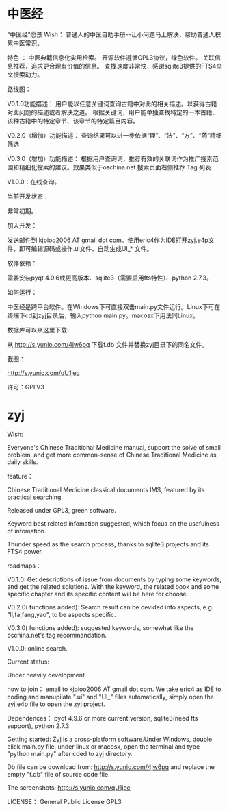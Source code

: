 中医经
===

“中医经”愿景 Wish： 普通人的中医自助手册--让小问题马上解决，帮助普通人积累中医常识。 

特色 ：
中医典籍信息化实用检索。
开源软件遵循GPL3协议，绿色软件。
关联信息推荐，追求更合理有价值的信息。
查找速度非常快，感谢sqlite3提供的FTS4全文搜索动力。

路线图：

V0.1.0功能描述：
用户能以任意关键词查询古籍中对此的相关描述。以获得古籍对此问题的描述或者解决之道。
根据关键词，用户能单独查找特定的一本古籍、该种古籍中的特定章节、该章节的特定篇目内容。

V0.2.0（增加）功能描述：
查询结果可以进一步依据“理”、“法”、“方”、“药”精细筛选


V0.3.0（增加）功能描述：
根据用户查询词，推荐有效的关联词作为推广搜索范围和精细化搜索的建议。效果类似于oschina.net 搜索页面右侧推荐 Tag 列表

V1.0.0：在线查询。

当前开发状态： 

非常初期。

加入开发：

发送邮件到 kjpioo2006 AT gmail dot com。使用eric4作为IDE打开zyj.e4p文件，即可编辑源码或操作.ui文件、自动生成UI_* 文件。

软件依赖：

需要安装pyqt 4.9.6或更高版本、sqlite3（需要启用fts特性）、python 2.7.3。

如何运行：

中医经是跨平台软件。在Windows下可直接双击main.py文件运行。Linux下可在终端下cd到zyj目录后，输入python main.py。macosx下用法同Linux。

数据库可以从这里下载:

从 http://s.yunio.com/4jw6pq 下载f.db 文件并替换zyj目录下的同名文件。

截图：

http://s.yunio.com/qU1jec


许可：GPLV3

zyj
===
Wish:

Everyone's Chinese Traditional Medicine manual, support the solve of small problem, and get more common-sense of Chinese Traditional Medicine as daily skills.

feature：

Chinese Traditional Medicine classical documents IMS, featured by its practical searching.

Released under GPL3, green software.

Keyword best related infomation suggested, which focus on the usefulness of infomation.

Thunder speed as the search process, thanks to sqlite3 projects and its FTS4 power.

roadmaps：

V0.1.0:
Get descriptions of issue from documents by typing some keywords, and get the related solutions.
With the keyword, the related book and some specific chapter and its specific content will be here for choose.

V0.2.0( functions added):
Search result can be devided into aspects, e.g. "li,fa,fang,yao", to be aspects specific.

V0.3.0( functions added):
suggested keywords, somewhat like the oschina.net's tag recommandation.

V1.0.0:
online search.

Current status:

Under heavily development.

how to join：
email to kjpioo2006 AT gmail dot com. We take eric4 as IDE to coding and manupilate ".ui" and "UI_" files automatically, 
simply open the zyj.e4p file to open the zyj project.

Dependences：
pyqt 4.9.6 or more current version, sqlite3(need fts support), python 2.7.3

Getting started:
Zyj is a cross-platform software.Under Windows, double click main.py file. under linux or macosx, open the terminal and type "python main.py" after cded to zyj directory.

Db file can be download from:
http://s.yunio.com/4jw6pq and replace the empty "f.db" file of source code file.

The screenshots:
http://s.yunio.com/qU1jec

LICENSE：
General Public License GPL3
